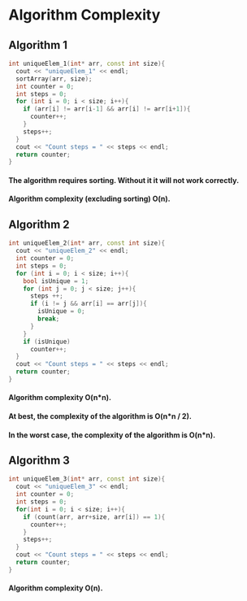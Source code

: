 # Algorithm Complexity

## Algorithm 1
```cpp
int uniqueElem_1(int* arr, const int size){ 
  cout << "uniqueElem_1" << endl;
  sortArray(arr, size);
  int counter = 0;
  int steps = 0;
  for (int i = 0; i < size; i++){
    if (arr[i] != arr[i-1] && arr[i] != arr[i+1]){
      counter++;
    }
    steps++;
  }
  cout << "Count steps = " << steps << endl;
  return counter;
}
```

#### The algorithm requires sorting. Without it it will not work correctly. 
#### Algorithm complexity (excluding sorting) O(n).

## Algorithm 2
```cpp
int uniqueElem_2(int* arr, const int size){ 
  cout << "uniqueElem_2" << endl;
  int counter = 0;
  int steps = 0;
  for (int i = 0; i < size; i++){
    bool isUnique = 1;
    for (int j = 0; j < size; j++){
      steps ++;
      if (i != j && arr[i] == arr[j]){
        isUnique = 0;
        break;
      }
    }
    if (isUnique)
      counter++;
  }
  cout << "Count steps = " << steps << endl;
  return counter;
}
```

#### Algorithm complexity O(n*n).
#### At best, the complexity of the algorithm is O(n*n / 2).
#### In the worst case, the complexity of the algorithm is O(n*n).

## Algorithm 3
```cpp
int uniqueElem_3(int* arr, const int size){ 
  cout << "uniqueElem_3" << endl;
  int counter = 0;
  int steps = 0;
  for(int i = 0; i < size; i++){
    if (count(arr, arr+size, arr[i]) == 1){
      counter++;
    }
    steps++;
  }
  cout << "Count steps = " << steps << endl;
  return counter;
}
```

#### Algorithm complexity O(n).
